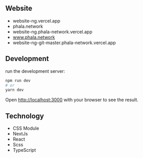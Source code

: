 ## Website

- website-ng.vercel.app
- phala.network
- website-ng.phala-network.vercel.app
- www.phala.network
- website-ng-git-master.phala-network.vercel.app

## Development

run the development server:

```bash
npm run dev
# or
yarn dev
```

Open [http://localhost:3000](http://localhost:3000) with your browser to see the result.

## Technology

- CSS Module
- NextJs
- React
- Scss
- TypeScript
